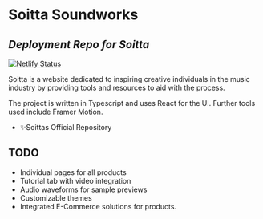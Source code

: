 # Soitta Soundworks
## _Deployment Repo for Soitta_

[![Netlify Status](https://api.netlify.com/api/v1/badges/3e366ee2-24cd-419e-8115-f288e0c9c0ef/deploy-status)](https://app.netlify.com/sites/soitta/deploys)

Soitta is a website dedicated to inspiring creative individuals in the music industry by providing tools and resources to aid
with the process.

The project is written in Typescript and uses React for the UI. Further tools used include Framer Motion.

- ✨Soittas Official Repository
## TODO

- Individual pages for all products
- Tutorial tab with video integration
- Audio waveforms for sample previews
- Customizable themes
- Integrated E-Commerce solutions for products.


